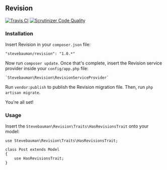 ## Revision

[![Travis CI](https://img.shields.io/travis/stevebauman/revision.svg?style=flat-square)](https://travis-ci.org/stevebauman/revision)
[![Scrutinizer Code Quality](https://img.shields.io/scrutinizer/g/stevebauman/revision.svg?style=flat-square)](https://scrutinizer-ci.com/g/stevebauman/revision/?branch=master)

### Installation

Insert Revision in your `composer.json` file:

    "stevebauman/revision": "1.0.*"
    
Now run `composer update`. Once that's complete, insert the Revision service provider inside your `config/app.php` file:

    `Stevebauman\Revision\RevisionServiceProvider`
    
Run `vendor:publish` to publish the Revision migration file. Then, run `php artisan migrate`.

You're all set!

### Usage

Insert the `Stevebauman\Revision\Traits\HasRevisionsTrait` onto your model:
    
    use Stevebauman\Revision\Traits\HasRevisionsTrait;
    
    class Post extends Model
    {
        use HasRevisionsTrait;
    }
